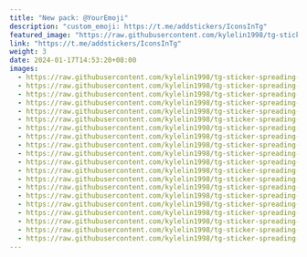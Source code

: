 ```yaml
---
title: "New pack: @YourEmoji"
description: "custom_emoji: https://t.me/addstickers/IconsInTg"
featured_image: "https://raw.githubusercontent.com/kylelin1998/tg-sticker-spreading-worldwide-images/main/img/57181104-e4e9-4221-b1f1-c60d8db4c014.jpg"
link: "https://t.me/addstickers/IconsInTg"
weight: 3
date: 2024-01-17T14:53:20+08:00
images:
  - https://raw.githubusercontent.com/kylelin1998/tg-sticker-spreading-worldwide-images/main/img/57181104-e4e9-4221-b1f1-c60d8db4c014.jpg
  - https://raw.githubusercontent.com/kylelin1998/tg-sticker-spreading-worldwide-images/main/img/a14ebcba-7bb3-4345-bbcb-18cb13fa9f94.jpg
  - https://raw.githubusercontent.com/kylelin1998/tg-sticker-spreading-worldwide-images/main/img/1d6ace50-cad9-4e9b-ae4c-185bd2e73e66.jpg
  - https://raw.githubusercontent.com/kylelin1998/tg-sticker-spreading-worldwide-images/main/img/01b32f84-2e03-4422-8678-3caa80ea7899.jpg
  - https://raw.githubusercontent.com/kylelin1998/tg-sticker-spreading-worldwide-images/main/img/cb61183e-49e3-4850-804b-6d28085bddd0.jpg
  - https://raw.githubusercontent.com/kylelin1998/tg-sticker-spreading-worldwide-images/main/img/72b005c8-5319-4432-a150-3b95fab484bf.jpg
  - https://raw.githubusercontent.com/kylelin1998/tg-sticker-spreading-worldwide-images/main/img/0e897d17-95bf-4f88-a06a-f9f7068c91a2.jpg
  - https://raw.githubusercontent.com/kylelin1998/tg-sticker-spreading-worldwide-images/main/img/3b9aa190-b14d-4c2a-81bf-d0461c298bb3.jpg
  - https://raw.githubusercontent.com/kylelin1998/tg-sticker-spreading-worldwide-images/main/img/4b5e5474-4e98-40c9-98aa-006f8ec19a3d.jpg
  - https://raw.githubusercontent.com/kylelin1998/tg-sticker-spreading-worldwide-images/main/img/4516b874-c127-41f1-be81-110b6d890454.jpg
  - https://raw.githubusercontent.com/kylelin1998/tg-sticker-spreading-worldwide-images/main/img/e3d0cb8d-59c5-470b-999a-4a561f245c8b.jpg
  - https://raw.githubusercontent.com/kylelin1998/tg-sticker-spreading-worldwide-images/main/img/c9bb59a0-7b5b-41d3-a555-0928cd79b46c.jpg
  - https://raw.githubusercontent.com/kylelin1998/tg-sticker-spreading-worldwide-images/main/img/96216dca-ca94-4b3b-8ca0-a21af8a80e68.jpg
  - https://raw.githubusercontent.com/kylelin1998/tg-sticker-spreading-worldwide-images/main/img/5c7ceb28-eac4-4c2d-ace8-a351ee3f92ee.jpg
  - https://raw.githubusercontent.com/kylelin1998/tg-sticker-spreading-worldwide-images/main/img/c09f5cd5-c243-46cf-8ed4-05539a413f35.jpg
  - https://raw.githubusercontent.com/kylelin1998/tg-sticker-spreading-worldwide-images/main/img/404061bd-ba0a-4d12-8143-0ad22152371d.jpg
  - https://raw.githubusercontent.com/kylelin1998/tg-sticker-spreading-worldwide-images/main/img/a76e63cc-e438-4337-9c81-8d25abf7ebcd.jpg
  - https://raw.githubusercontent.com/kylelin1998/tg-sticker-spreading-worldwide-images/main/img/806effec-6a06-4b68-9661-417058603dc2.jpg
  - https://raw.githubusercontent.com/kylelin1998/tg-sticker-spreading-worldwide-images/main/img/e7d88c17-7342-4477-8b12-bf4eef44d74f.jpg
  - https://raw.githubusercontent.com/kylelin1998/tg-sticker-spreading-worldwide-images/main/img/a3a82d33-2519-4436-8920-cf4996e75ab9.jpg
---
```

